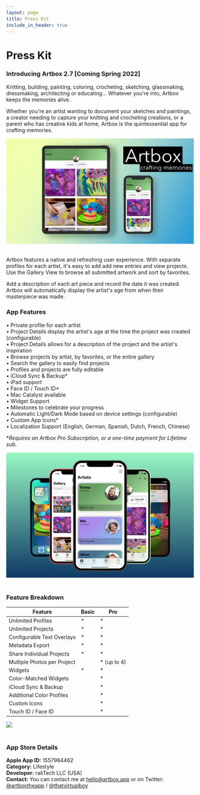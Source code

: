 ```yaml
---
layout: page
title: Press Kit
include_in_header: true
---
```


# Press Kit

### Introducing Artbox 2.7 [Coming Spring 2022]
Knitting, building, painting, coloring, crocheting, sketching, glassmaking, dressmaking, architecting or educating... Whatever you're into, Artbox keeps the memories alive.

Whether you're an artist wanting to document your sketches and paintings, a creator needing to capture your knitting and crocheting creations, or a parent who has creative kids at home, Artbox is the quintessential app for crafting memories. 

![](/assets/promo6.png)<br><br>

Artbox features a native and refreshing user experience. With separate profiles for each artist, it's easy to add add new entries and view projects. 
Use the Gallery View to browse all submitted artwork and sort by favorites.

Add a description of each art piece and record the date it was created. Artbox will automatically display the artist's age from when their masterpiece was made.

### App Features
• Private profile for each artist  
• Project Details display the artist's age at the time the project was created (configurable)  
• Project Details allows for a description of the project and the artist's inspiration  
• Browse projects by artist, by favorites, or the entire gallery  
• Search the gallery to easily find projects    
• Profiles and projects are fully editable  
• iCloud Sync & Backup*  
• iPad support  
• Face ID / Touch ID*  
• Mac Catalyst available  
• Widget Support  
• Milestones to celebrate your progress  
• Automatic Light/Dark Mode based on device settings (configurable)  
• Custom App Icons*    
• Localization Support (English, German, Spanish, Dutch, French, Chinese)  

**Requires an Artbox Pro Subscription, or a one-time payment for Lifetime sub.*  

![](/assets/promo1.png)<br><br>

### Feature Breakdown

| Feature | Basic | Pro |
| --- | --- | --- |
| Unlimited Profiles | * | * |
| Unlimited Projects | * | * |
| Configurable Text Overlays | * | * |
| Metadata Export | * | * |
| Share Individual Projects | * | * |
| Multiple Photos per Project |  | * (up to 4) |
| Widgets | * | * | 
| Color-Matched Widgets |  | * |
| iCloud Sync & Backup |  | * |
| Additional Color Profiles |  | * |
| Custom Icons |  | * |
| Touch ID / Face ID |  | * |
  
![](/assets/promo4.jpg)<br><br>

### App Store Details
**Apple App ID:** 1557964462  
**Category:** Lifestyle  
**Developer:** rakTech LLC (USA)  
**Contact:** You can contact me at [hello@artbox.app](mailto:hello@artbox.app) or on Twitter: [@artboxtheapp](https://twitter.com/artboxtheapp) / [@thatvirtualboy](https://twitter.com/thatvirtualboy)
